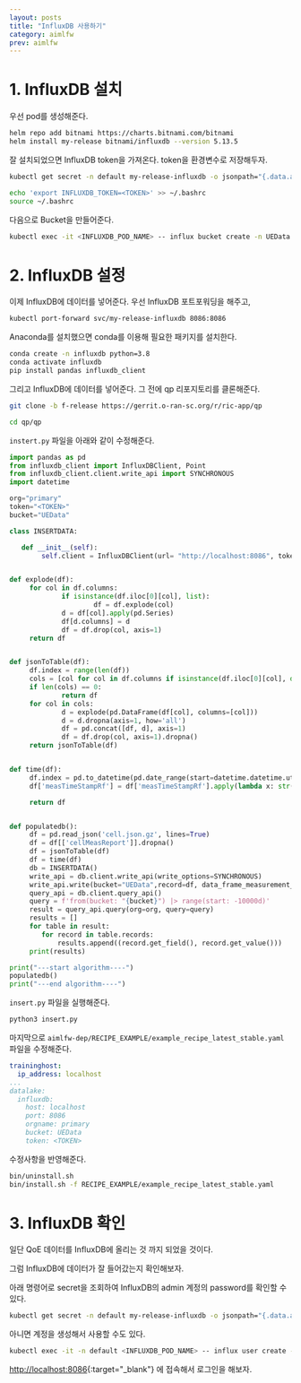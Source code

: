 ```yaml
---
layout: posts
title: "InfluxDB 사용하기"
category: aimlfw
prev: aimlfw
---
```


# 1. InfluxDB 설치

우선 pod를 생성해준다.

```bash
helm repo add bitnami https://charts.bitnami.com/bitnami
helm install my-release bitnami/influxdb --version 5.13.5
```

잘 설치되었으면 InfluxDB token을 가져온다. token을 환경변수로 저장해두자.

```bash
kubectl get secret -n default my-release-influxdb -o jsonpath="{.data.admin-user-token}" | base64 --decode ; echo
```

```bash
echo 'export INFLUXDB_TOKEN=<TOKEN>' >> ~/.bashrc
source ~/.bashrc
```

다음으로 Bucket을 만들어준다.

```bash
kubectl exec -it <INFLUXDB_POD_NAME> -- influx bucket create -n UEData -o primary -t $INFLUXDB_TOKEN
```

# 2. InfluxDB 설정

이제 InfluxDB에 데이터를 넣어준다. 우선 InfluxDB 포트포워딩을 해주고,

```bash
kubectl port-forward svc/my-release-influxdb 8086:8086
```

Anaconda를 설치했으면 conda를 이용해 필요한 패키지를 설치한다.

```bash
conda create -n influxdb python=3.8
conda activate influxdb
pip install pandas influxdb_client
```

그리고 InfluxDB에 데이터를 넣어준다. 그 전에 qp 리포지토리를 클론해준다.

```bash
git clone -b f-release https://gerrit.o-ran-sc.org/r/ric-app/qp
```

```bash
cd qp/qp
```

`instert.py` 파일을 아래와 같이 수정해준다.

```python
import pandas as pd
from influxdb_client import InfluxDBClient, Point
from influxdb_client.client.write_api import SYNCHRONOUS
import datetime

org="primary"
token="<TOKEN>"
bucket="UEData"

class INSERTDATA:

   def __init__(self):
        self.client = InfluxDBClient(url= "http://localhost:8086", token=token, org=org)


def explode(df):
     for col in df.columns:
             if isinstance(df.iloc[0][col], list):
                     df = df.explode(col)
             d = df[col].apply(pd.Series)
             df[d.columns] = d
             df = df.drop(col, axis=1)
     return df


def jsonToTable(df):
     df.index = range(len(df))
     cols = [col for col in df.columns if isinstance(df.iloc[0][col], dict) or isinstance(df.iloc[0][col], list)]
     if len(cols) == 0:
             return df
     for col in cols:
             d = explode(pd.DataFrame(df[col], columns=[col]))
             d = d.dropna(axis=1, how='all')
             df = pd.concat([df, d], axis=1)
             df = df.drop(col, axis=1).dropna()
     return jsonToTable(df)


def time(df):
     df.index = pd.to_datetime(pd.date_range(start=datetime.datetime.utcnow(), freq='10ms', periods=len(df)))
     df['measTimeStampRf'] = df['measTimeStampRf'].apply(lambda x: str(x))

     return df


def populatedb():
     df = pd.read_json('cell.json.gz', lines=True)
     df = df[['cellMeasReport']].dropna()
     df = jsonToTable(df)
     df = time(df)
     db = INSERTDATA()
     write_api = db.client.write_api(write_options=SYNCHRONOUS)
     write_api.write(bucket="UEData",record=df, data_frame_measurement_name="liveCell",org=org)
     query_api = db.client.query_api()
     query = f'from(bucket: "{bucket}") |> range(start: -10000d)'
     result = query_api.query(org=org, query=query)
     results = []
     for table in result:
        for record in table.records:
            results.append((record.get_field(), record.get_value()))
     print(results)

print("---start algorithm----")
populatedb()
print("---end algorithm----")
```

`insert.py` 파일을 실행해준다.

```bash
python3 insert.py
```

마지막으로 `aimlfw-dep/RECIPE_EXAMPLE/example_recipe_latest_stable.yaml` 파일을 수정해준다.

```yaml
traininghost:
  ip_address: localhost
...
datalake:
  influxdb:
    host: localhost
    port: 8086
    orgname: primary
    bucket: UEData
    token: <TOKEN>
```

수정사항을 반영해준다.

```bash
bin/uninstall.sh
bin/install.sh -f RECIPE_EXAMPLE/example_recipe_latest_stable.yaml
```

# 3. InfluxDB 확인

일단 QoE 데이터를 InfluxDB에 올리는 것 까지 되었을 것이다.

그럼 InfluxDB에 데이터가 잘 들어갔는지 확인해보자.

아래 명령어로 secret을 조회하여 InfluxDB의 admin 계정의 password를 확인할 수 있다.

```bash
kubectl get secret -n default my-release-influxdb -o jsonpath="{.data.admin-user-password}" | base64 --decode ; echo
```

아니면 계정을 생성해서 사용할 수도 있다.

```bash
kubectl exec -it -n default <INFLUXDB_POD_NAME> -- influx user create --org primary --name <USERNAME> --password <PASSWORD> -t $INFLUXDB_TOKEN
```

[http://localhost:8086](http://localhost:8086){:target="_blank"} 에 접속해서 로그인을 해보자.


